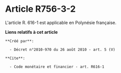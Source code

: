 # Article R756-3-2

L'article R. 616-1 est applicable en Polynésie française.

**Liens relatifs à cet article**

	**Créé par**:

	  - Décret n°2010-970 du 26 août 2010 - art. 5 (V)

	**Cite**:

	  - Code monétaire et financier - art. R616-1
